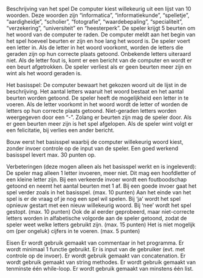 Beschrijving van het spel
De computer kiest willekeurig uit een lijst van 10 woorden. Deze woorden zijn “informatica”, “informatiekunde”, “spelletje”, “aardigheidje”, “scholier”, “fotografie”, “waardebepaling”, “specialiteit”, “verzekering”, “universiteit” en “heesterperk”. De speler krijgt 5 beurten om het woord van de computer te raden. De computer meldt aan het begin van het spel hoeveel beurten er zijn en hoe lang het woord is. 
De speler voert een letter in. Als de letter in het woord voorkomt, worden de letters die geraden zijn op hun correcte plaats getoond. Onbekende letters uiteraard niet. Als de letter fout is, komt er een bericht van de computer en wordt er een beurt afgetrokken. De speler verliest als er geen beurten meer zijn en wint als het woord geraden is.

Het basisspel:
De computer bewaart het gekozen woord uit de lijst in de beschrijving. Het aantal letters waaruit het woord bestaat en het aantal beurten worden getoond.
De speler heeft de mogelijkheid een letter in te voeren. 
Als de letter voorkomt in het woord wordt de letter of worden de letters op hun correcte plaats getoond. Niet-geraden letters worden weergegeven door een “-”.
Zolang er beurten zijn mag de speler door. Als er geen beurten meer zijn is het spel afgelopen. Als de speler wint volgt er een felicitatie, bij verlies een ander bericht.

Bouw eerst het basisspel waarbij de computer willekeurig woord kiest, zonder invoer controle op de input van de speler. Een goed werkend basisspel levert  max. 30 punten op.

Verbeteringen (deze mogen alleen als het basisspel werkt en is ingeleverd):
De speler mag alleen 1 letter invoeren, meer niet. Dit mag een hoofdletter of een kleine letter zijn. Bij een verkeerde invoer wordt een foutboodschap getoond en neemt het aantal beurten met 1 af. Bij een goede invoer gaat het spel verder zoals in het basisspel. (max. 10 punten)
Aan het einde van het spel is er de vraag of je nog een spel wil spelen. Bij ‘ja’ wordt het spel opnieuw gestart met een nieuw willekeurig woord. Bij ‘nee’ wordt het spel gestopt. (max. 10 punten)
Ook de al eerder geprobeerd, maar niet-correcte letters worden in alfabetische volgorde aan de speler getoond, zodat de speler weet welke letters gebruikt zijn. (max. 15 punten)
Het is niet mogelijk om (per ongeluk) cijfers in te voeren. (max. 5 punten)

Eisen
Er wordt gebruik gemaakt van commentaar in het programma.
Er wordt minimaal 1 functie gebruikt.
Er is input van de gebruiker (evt. met controle op de invoer).
Er wordt gebruik gemaakt van concatenation.
Er wordt gebruik gemaakt van string methodes.
Er wordt gebruik gemaakt van tenminste één while-loop.
Er wordt gebruik gemaakt van minstens één list.
